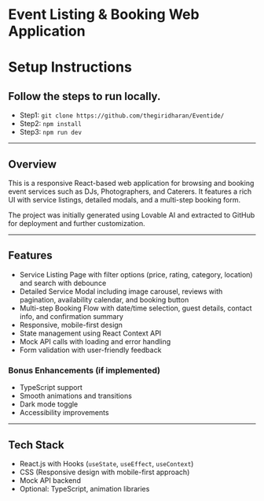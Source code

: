 # Event Listing & Booking Web Application

# Setup Instructions
## Follow the steps to run locally.

- Step1: `git clone https://github.com/thegiridharan/Eventide/`
- Step2: `npm install`
- Step3: `npm run dev`

---

## Overview  
This is a responsive React-based web application for browsing and booking event services such as DJs, Photographers, and Caterers. It features a rich UI with service listings, detailed modals, and a multi-step booking form.

The project was initially generated using Lovable AI and extracted to GitHub for deployment and further customization.

---

## Features

- Service Listing Page with filter options (price, rating, category, location) and search with debounce  
- Detailed Service Modal including image carousel, reviews with pagination, availability calendar, and booking button  
- Multi-step Booking Flow with date/time selection, guest details, contact info, and confirmation summary  
- Responsive, mobile-first design  
- State management using React Context API  
- Mock API calls with loading and error handling  
- Form validation with user-friendly feedback

### Bonus Enhancements (if implemented)  
- TypeScript support  
- Smooth animations and transitions  
- Dark mode toggle  
- Accessibility improvements

---

## Tech Stack

- React.js with Hooks (`useState`, `useEffect`, `useContext`)  
- CSS (Responsive design with mobile-first approach)  
- Mock API backend  
- Optional: TypeScript, animation libraries
